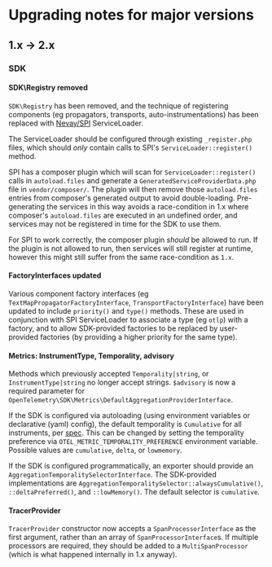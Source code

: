 # Upgrading notes for major versions

## 1.x -> 2.x

### SDK

#### SDK\Registry removed
`SDK\Registry` has been removed, and the technique of registering components (eg propagators, transports,
auto-instrumentations) has been replaced with [Nevay/SPI](https://github.com/Nevay/spi/) ServiceLoader.

The ServiceLoader should be configured through existing `_register.php` files, which should *only* contain calls to
SPI's `ServiceLoader::register()` method.

SPI has a composer plugin which will scan for `ServiceLoader::register()` calls in `autoload.files` and generate a
`GeneratedServiceProviderData.php` file in `vendor/composer/`. The plugin will then remove those `autoload.files` entries
from composer's generated output to avoid double-loading.
Pre-generating the services in this way avoids a race-condition in 1.x where composer's `autoload.files` are executed in an
undefined order, and services may not be registered in time for the SDK to use them.

For SPI to work correctly, the composer plugin _should_ be allowed to run. If the plugin is not allowed to run, then
services will still register at runtime, however this might still suffer from the same race-condition as `1.x`.

#### FactoryInterfaces updated
Various component factory interfaces (eg `TextMapPropagatorFactoryInterface`, `TransportFactoryInterface`) have been
updated to include `priority()` and `type()` methods. These are used in conjunction with SPI ServiceLoader to associate
a type (eg `otlp`) with a factory, and to allow SDK-provided factories to be replaced by user-provided factories (by
providing a higher priority for the same type).

#### Metrics: InstrumentType, Temporality, advisory
Methods which previously accepted `Temporality|string`, or `InstrumentType|string` no longer accept strings.
`$advisory` is now a required parameter for `OpenTelemetry\SDK\Metrics\DefaultAggregationProviderInterface`.

If the SDK is configured via autoloading (using environment variables or declarative (yaml) config), the default temporality
is `Cumulative` for all instruments, per [spec](https://github.com/open-telemetry/opentelemetry-specification/blob/v1.48.0/specification/metrics/sdk_exporters/otlp.md#general).
This can be changed by setting the temporality preference via `OTEL_METRIC_TEMPORALITY_PREFERENCE` environment variable. Possible
values are `cumulative`, `delta`, or `lowmemory`.

If the SDK is configured programmatically, an exporter should provide an `AggregationTemporalitySelectorInterface`. The SDK-provided
implementations are `AggregationTemporalitySelector::alwaysCumulative()`, `::deltaPreferred()`, and `::lowMemory()`. The default
selector is `cumulative`.

#### TracerProvider
`TracerProvider` constructor now accepts a `SpanProcessorInterface` as the first argument, rather than an array of
`SpanProcessorInterface`s. If multiple processors are required, they should be added to a `MultiSpanProcessor` (which
is what happened internally in 1.x anyway).
